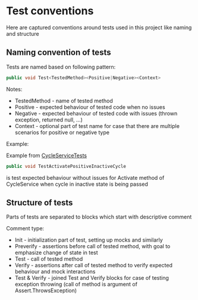 # Test conventions

Here are captured conventions around tests used in this project like naming and structure

## Naming convention of tests

Tests are named based on following pattern:

```csharp
public void Test<TestedMethod><Positive|Negative><Context>
```

Notes:
- TestedMethod - name of tested method
- Positive - expected behaviour of tested code when no issues
- Negative - expected behaviour of tested code with issues (thrown exception, returned null, ...)
- Context - optional part of test name for case that there are multiple scenarios for positive or negative type

Example:

Example from [CycleServiceTests](../UnitTests/CycleServiceTests.cs)
```csharp
public void TestActivatePositiveInactiveCycle
```
is test expected behaviour without issues for Activate method of CycleService when cycle in inactive state is being passed

## Structure of tests

Parts of tests are separated to blocks which start with descriptive comment

Comment type:
- Init - initialization part of test, setting up mocks and similarly
- Preverify - assertions before call of tested method, with goal to emphasize change of state in test
- Test - call of tested method
- Verify - assertions after call of tested method to verify expected behaviour and mock interactions
- Test & Verify - joined Test and Verify blocks for case of testing exception throwing (call of method is argument of Assert.ThrowsException)
